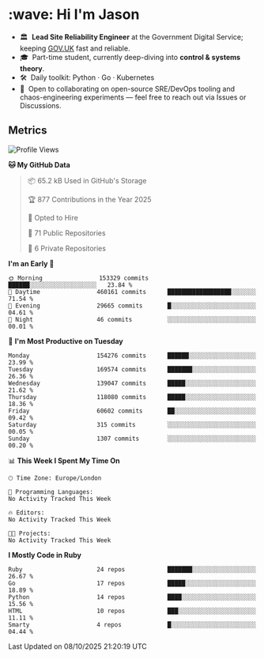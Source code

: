 <h1 align="left" id="jason-title">:wave: Hi I'm Jason</h1>

- 🏛️ &nbsp;**Lead Site Reliability Engineer** at the Government Digital Service; keeping [GOV.UK](https://www.gov.uk/) fast and reliable.
- 🎓 &nbsp;Part-time student, currently deep-diving into **control & systems theory**.  
- 🛠️ &nbsp;Daily toolkit: Python · Go · Kubernetes  
- 🤝 &nbsp;Open to collaborating on open-source SRE/DevOps tooling and chaos-engineering experiments — feel free to reach out via Issues or Discussions.


<h2>Metrics</h2>

<!--START_SECTION:waka-->
![Profile Views](http://img.shields.io/badge/Profile%20Views-1-blue)

**🐱 My GitHub Data** 

> 📦 65.2 kB Used in GitHub's Storage 
 > 
> 🏆 877 Contributions in the Year 2025
 > 
> 💼 Opted to Hire
 > 
> 📜 71 Public Repositories 
 > 
> 🔑 6 Private Repositories 
 > 
**I'm an Early 🐤** 

```text
🌞 Morning                153329 commits      ██████░░░░░░░░░░░░░░░░░░░   23.84 % 
🌆 Daytime                460161 commits      ██████████████████░░░░░░░   71.54 % 
🌃 Evening                29665 commits       █░░░░░░░░░░░░░░░░░░░░░░░░   04.61 % 
🌙 Night                  46 commits          ░░░░░░░░░░░░░░░░░░░░░░░░░   00.01 % 
```
📅 **I'm Most Productive on Tuesday** 

```text
Monday                   154276 commits      ██████░░░░░░░░░░░░░░░░░░░   23.99 % 
Tuesday                  169574 commits      ███████░░░░░░░░░░░░░░░░░░   26.36 % 
Wednesday                139047 commits      █████░░░░░░░░░░░░░░░░░░░░   21.62 % 
Thursday                 118080 commits      █████░░░░░░░░░░░░░░░░░░░░   18.36 % 
Friday                   60602 commits       ██░░░░░░░░░░░░░░░░░░░░░░░   09.42 % 
Saturday                 315 commits         ░░░░░░░░░░░░░░░░░░░░░░░░░   00.05 % 
Sunday                   1307 commits        ░░░░░░░░░░░░░░░░░░░░░░░░░   00.20 % 
```


📊 **This Week I Spent My Time On** 

```text
🕑︎ Time Zone: Europe/London

💬 Programming Languages: 
No Activity Tracked This Week

🔥 Editors: 
No Activity Tracked This Week

🐱‍💻 Projects: 
No Activity Tracked This Week
```

**I Mostly Code in Ruby** 

```text
Ruby                     24 repos            ███████░░░░░░░░░░░░░░░░░░   26.67 % 
Go                       17 repos            █████░░░░░░░░░░░░░░░░░░░░   18.89 % 
Python                   14 repos            ████░░░░░░░░░░░░░░░░░░░░░   15.56 % 
HTML                     10 repos            ███░░░░░░░░░░░░░░░░░░░░░░   11.11 % 
Smarty                   4 repos             █░░░░░░░░░░░░░░░░░░░░░░░░   04.44 % 
```




 Last Updated on 08/10/2025 21:20:19 UTC
<!--END_SECTION:waka-->

<!-- links -->

[issues page]: https://github.com/jasonBirchall/jasonBirchall/issues "jasonBirchall/issues"

